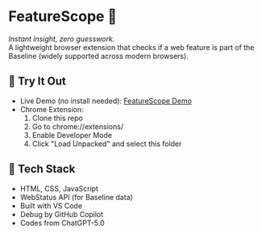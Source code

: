 # FeatureScope 🚀

*Instant insight, zero guesswork.*  
A lightweight browser extension that checks if a web feature is part of the Baseline (widely supported across modern browsers).

## 🔹 Try It Out
- Live Demo (no install needed): [FeatureScope Demo](https://risers12345.github.io/featurescope/)  
- Chrome Extension:  
  1. Clone this repo  
  2. Go to chrome://extensions/  
  3. Enable Developer Mode  
  4. Click "Load Unpacked" and select this folder  

## 🔹 Tech Stack
- HTML, CSS, JavaScript  
- WebStatus API (for Baseline data)  
- Built with VS Code
- Debug by GitHub Copilot
- Codes from ChatGPT-5.0
